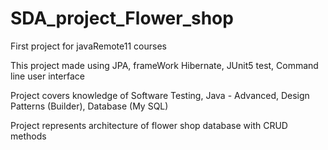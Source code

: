 # SDA_project_Flower_shop
First project for javaRemote11 courses

This project made using JPA, frameWork Hibernate, JUnit5 test, Command line user interface 

Project covers knowledge of Software Testing, Java - Advanced, Design Patterns (Builder), Database (My SQL)

Project represents architecture of flower shop database with CRUD methods




